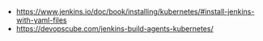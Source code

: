 - https://www.jenkins.io/doc/book/installing/kubernetes/#install-jenkins-with-yaml-files
- https://devopscube.com/jenkins-build-agents-kubernetes/
